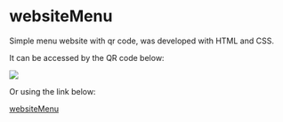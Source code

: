 # websiteMenu

Simple menu website with qr code, was developed with HTML and CSS.

It can be accessed by the QR code below:

![](https://github.com/robertocam/websiteMenu/blob/main/images/qrCode.png)

Or using the link below:

[websiteMenu](https://transcendent-griffin-dce2ec.netlify.app/)
